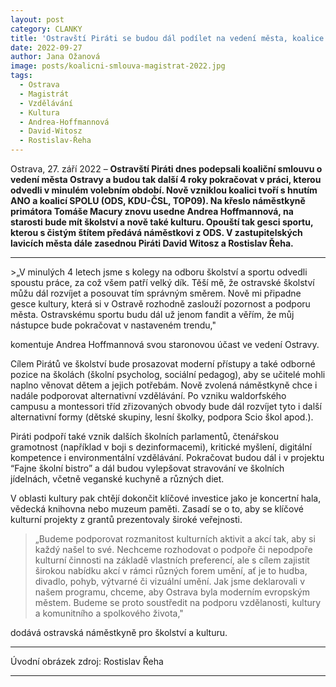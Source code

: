 ```yaml
---
layout: post
category: CLANKY
title: 'Ostravští Piráti se budou dál podílet na vedení města, koalice ANO, SPOLU a Pirátů pokračuje'
date: 2022-09-27
author: Jana Ožanová
image: posts/koalicni-smlouva-magistrat-2022.jpg
tags:				
  - Ostrava
  - Magistrát
  - Vzdělávání			
  - Kultura
  - Andrea-Hoffmannová
  - David-Witosz
  - Rostislav-Řeha
---
```


Ostrava, 27. září 2022 – **Ostravští Piráti dnes podepsali koaliční smlouvu o vedení města Ostravy a budou tak další 4 roky pokračovat v práci, kterou odvedli v minulém volebním období. Nově vzniklou koalici tvoří s hnutím ANO a koalicí SPOLU (ODS, KDU-ČSL, TOP09). Na křeslo náměstkyně primátora Tomáše Macury znovu usedne Andrea Hoffmannová, na starosti bude mít školství a nově také kulturu. Opouští tak gesci sportu, kterou s čistým štítem předává náměstkovi z ODS. V zastupitelských lavicích města dále zasednou Piráti David Witosz a Rostislav Řeha.**

<hr />
>„V minulých 4 letech jsme s kolegy na odboru školství a sportu odvedli spoustu práce, za což všem patří velký dík. Těší mě, že ostravské školství můžu dál rozvíjet a posouvat tím správným směrem. Nově mi připadne gesce kultury, která si v Ostravě rozhodně zaslouží pozornost a podporu města. Ostravskému sportu budu dál už jenom fandit a věřím, že můj nástupce bude pokračovat v nastaveném trendu,"

komentuje Andrea Hoffmannová svou staronovou účast ve vedení Ostravy.

Cílem Pirátů ve školství bude prosazovat moderní přístupy a také odborné pozice na školách (školní psycholog, sociální pedagog), aby se učitelé mohli naplno věnovat dětem a jejich potřebám. Nově zvolená náměstkyně chce i nadále podporovat alternativní vzdělávání. Po vzniku waldorfského campusu a montessori tříd zřizovaných obvody bude dál rozvíjet tyto i další alternativní formy (dětské skupiny, lesní školky, podpora Scio škol apod.).

Piráti podpoří také vznik dalších školních parlamentů, čtenářskou gramotnost (například v boji s dezinformacemi), kritické myšlení, digitální kompetence i environmentální vzdělávání. Pokračovat budou dál i v projektu “Fajne školní bistro” a dál budou vylepšovat stravování ve školních jídelnách, včetně veganské kuchyně a různých diet.

V oblasti kultury pak chtějí dokončit klíčové investice jako je koncertní hala, vědecká knihovna nebo muzeum paměti. Zasadí se o to, aby se klíčové kulturní projekty z grantů prezentovaly široké veřejnosti.

>„Budeme podporovat rozmanitost kulturních aktivit a akcí tak, aby si každý našel to své. Nechceme rozhodovat o podpoře či nepodpoře kulturní činnosti na základě vlastních preferencí, ale s cílem zajistit širokou nabídku akcí v rámci různých forem umění, ať je to hudba, divadlo, pohyb, výtvarné či vizuální umění. Jak jsme deklarovali v našem programu, chceme, aby Ostrava byla moderním evropským městem. Budeme se proto soustředit na podporu vzdělanosti, kultury a komunitního a spolkového života,"

dodává ostravská náměstkyně pro školství a kulturu.

---
Úvodní obrázek zdroj: Rostislav Řeha

- - -
